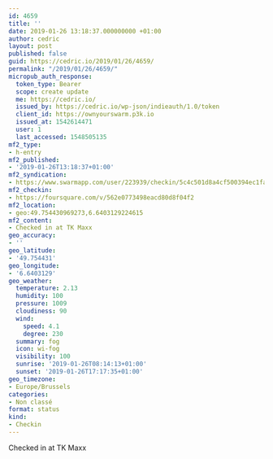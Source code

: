 ```yaml
---
id: 4659
title: ''
date: 2019-01-26 13:18:37.000000000 +01:00
author: cedric
layout: post
published: false
guid: https://cedric.io/2019/01/26/4659/
permalink: "/2019/01/26/4659/"
micropub_auth_response:
  token_type: Bearer
  scope: create update
  me: https://cedric.io/
  issued_by: https://cedric.io/wp-json/indieauth/1.0/token
  client_id: https://ownyourswarm.p3k.io
  issued_at: 1542614471
  user: 1
  last_accessed: 1548505135
mf2_type:
- h-entry
mf2_published:
- '2019-01-26T13:18:37+01:00'
mf2_syndication:
- https://www.swarmapp.com/user/223939/checkin/5c4c501d8a4cf500394ec1fa
mf2_checkin:
- https://foursquare.com/v/562e0773498eacd80d8f04f2
mf2_location:
- geo:49.754430969273,6.6403129224615
mf2_content:
- Checked in at TK Maxx
geo_accuracy:
- ''
geo_latitude:
- '49.754431'
geo_longitude:
- '6.6403129'
geo_weather:
  temperature: 2.13
  humidity: 100
  pressure: 1009
  cloudiness: 90
  wind:
    speed: 4.1
    degree: 230
  summary: fog
  icon: wi-fog
  visibility: 100
  sunrise: '2019-01-26T08:14:13+01:00'
  sunset: '2019-01-26T17:17:35+01:00'
geo_timezone:
- Europe/Brussels
categories:
- Non classé
format: status
kind:
- Checkin
---
```

Checked in at TK Maxx